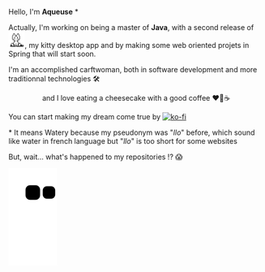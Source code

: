 Hello, I'm **Aqueuse**  \*

Actually, I'm working on being a master of **Java**, with a second release of  <img src="https://github.com/Aqueuse/NekoV2/blob/master/icon.png" width="32" height="32" />, my kitty desktop app and by making some web oriented projets in Spring that will start soon.

I'm an accomplished carftwoman, both in software development and more traditionnal technologies 🛠 <br> <center>and I love eating a cheesecake with a good coffee ❤🍰☕</center>

You can start making my dream come true by [![ko-fi](https://ko-fi.com/img/githubbutton_sm.svg)](https://ko-fi.com/V7V5AEGCL)

\* It means Watery because my pseudonym was "*llo*" before, which sound like water in french language but "*llo*" is too short for some websites

But, wait... what's happened to my repositories !? 😱

![repo](https://github.com/Aqueuse/Aqueuse/blob/output/github-contribution-grid-snake.svg)
